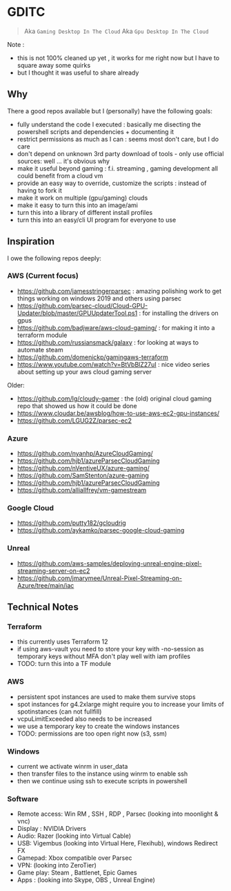 # GDITC

> Aka `Gaming Desktop In The Cloud`
> Aka `Gpu Desktop In The Cloud`

Note :

- this is not 100% cleaned up yet , it works for me right now but I have to square away some quirks
- but I thought it was useful to share already

## Why

There a good repos available but I (personally) have the following goals:

- fully understand the code I executed : basically me disecting the powershell scripts and dependencies + documenting it
- restrict permissions as much as I can : seems most don't care, but I do care
- don't depend on unknown 3rd party download of tools - only use official sources: well ... it's obvious why
- make it useful beyond gaming : f.i. streaming , gaming development all could benefit from a cloud vm
- provide an easy way to override, customize the scripts : instead of having to fork it
- make it work on multiple (gpu/gaming) clouds
- make it easy to turn this into an image/ami
- turn this into a library of different install profiles
- turn this into an easy/cli UI program for everyone to use

## Inspiration

I owe the following repos deeply:

### AWS (Current focus)

- <https://github.com/jamesstringerparsec> : amazing polishing work to get things working on windows 2019 and others using parsec
- <https://github.com/parsec-cloud/Cloud-GPU-Updater/blob/master/GPUUpdaterTool.ps1> : for installing the drivers on gpus
- <https://github.com/badjware/aws-cloud-gaming/> : for making it into a terraform module
- <https://github.com/russiansmack/galaxy> : for looking at ways to automate steam
- <https://github.com/domenickp/gamingaws-terraform>
- <https://www.youtube.com/watch?v=BtVbBlZ27uI> : nice video series about setting up your aws cloud gaming server

Older:

- <https://github.com/lg/cloudy-gamer> : the (old) original cloud gaming repo that showed us how it could be done
- <https://www.cloudar.be/awsblog/how-to-use-aws-ec2-gpu-instances/>
- <https://github.com/LGUG2Z/parsec-ec2>

### Azure

- <https://github.com/nyanhp/AzureCloudGaming/>
- <https://github.com/hjb1/azureParsecCloudGaming>
- <https://github.com/nVentiveUX/azure-gaming/>
- <https://github.com/SamStenton/azure-gaming>
- <https://github.com/hjb1/azureParsecCloudGaming>
- <https://github.com/alliallfrey/vm-gamestream>

### Google Cloud

- <https://github.com/putty182/gcloudrig>
- <https://github.com/aykamko/parsec-google-cloud-gaming>

### Unreal
- <https://github.com/aws-samples/deploying-unreal-engine-pixel-streaming-server-on-ec2>
- <https://github.com/jmarymee/Unreal-Pixel-Streaming-on-Azure/tree/main/iac>

## Technical Notes

### Terraform

- this currently uses Terraform 12
- if using aws-vault you need to store your key with -no-session as temporary keys without MFA don't play well with iam profiles
- TODO: turn this into a TF module

### AWS

- persistent spot instances are used to make them survive stops
- spot instances for g4.2xlarge might require you to increase your limits of spotinstances (can not fullfill)
- vcpuLimitExceeded also needs to be increased
- we use a temporary key to create the windows instances
- TODO: permissions are too open right now (s3, ssm)

### Windows

- current we activate winrm in user_data
- then transfer files to the instance using winrm to enable ssh
- then we continue using ssh to execute scripts in powershell

### Software

- Remote access: Win RM , SSH , RDP , Parsec (looking into moonlight & vnc)
- Display : NVIDIA Drivers
- Audio: Razer (looking into Virtual Cable)
- USB: Vigembus (looking into Virtual Here, Flexihub), windows Redirect FX
- Gamepad: Xbox compatible over Parsec
- VPN: (looking into ZeroTier)
- Game play: Steam , Battlenet, Epic Games
- Apps : (looking into Skype, OBS , Unreal Engine)
